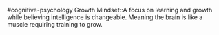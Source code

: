 #cognitive-psychology 
Growth Mindset::A focus on learning and growth while believing intelligence is changeable. Meaning the brain is like a muscle requiring training to grow.
<!--SR:!2024-04-16,7,250-->